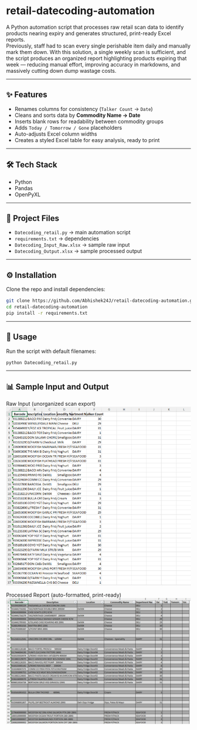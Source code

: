 # retail-datecoding-automation

A Python automation script that processes raw retail scan data to identify products nearing expiry and generates structured, print-ready Excel reports.  
Previously, staff had to scan every single perishable item daily and manually mark them down. With this solution, a single weekly scan is sufficient, 
and the script produces an organized report highlighting products expiring that week — reducing manual effort, improving accuracy in markdowns, and massively cutting down dump wastage costs.

---

## ✨ Features
- Renames columns for consistency (`Talker Count` → `Date`)
- Cleans and sorts data by **Commodity Name → Date**
- Inserts blank rows for readability between commodity groups
- Adds `Today / Tomorrow / Gone` placeholders
- Auto-adjusts Excel column widths
- Creates a styled Excel table for easy analysis, ready to print

---

## 🛠 Tech Stack
- Python  
- Pandas  
- OpenPyXL  

---

## 📂 Project Files
- `Datecoding_retail.py` → main automation script  
- `requirements.txt` → dependencies  
- `Datecoding_Input_Raw.xlsx` → sample raw input  
- `Datecoding_Output.xlsx` → sample processed output  

---

## ⚙️ Installation
Clone the repo and install dependencies:

```bash
git clone https://github.com/Abhishek24J/retail-datecoding-automation.git
cd retail-datecoding-automation
pip install -r requirements.txt
```

---

## 🚀 Usage

Run the script with default filenames:

```
python Datecoding_retail.py
```

---

## 📊 Sample Input and Output

Raw Input (unorganized scan export)
![Sample Input](assets/sample_input.png)

Processed Report (auto-formatted, print-ready)
![Sample Output](assets/sample_output.png)
